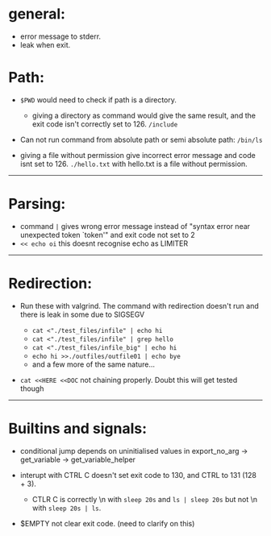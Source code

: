 # general:
- error message to stderr.
- leak when exit.



# Path:
- `$PWD` would need to check if path is a directory.
  - giving a directory as command would give the same result, and the exit code isn't correctly set to 126. `/include`

- Can not run command from absolute path or semi absolute path: `/bin/ls`

- giving a file without permission give incorrect error message and code isnt set to 126. `./hello.txt` with hello.txt is a file without permission.

---------------

# Parsing:
- command `|` gives wrong error message instead of "syntax error near unexpected token `token'" and exit code not set to 2
- `<< echo oi` this doesnt recognise echo as LIMITER

---------------

# Redirection:
- Run these with valgrind. The command with redirection doesn't run and there is leak in some due to SIGSEGV
  - `cat <"./test_files/infile" | echo hi`
  - `cat <"./test_files/infile" | grep hello`
  - `cat <"./test_files/infile_big" | echo hi`
  - `echo hi >>./outfiles/outfile01 | echo bye`
  - and a few more of the same nature...

- `cat <<HERE <<DOC` not chaining properly. Doubt this will get tested though

-----------------

# Builtins and signals:
- conditional jump depends on uninitialised values in export_no_arg -> get_variable -> get_variable_helper
  
- interupt with CTRL C doesn't set exit code to 130, and CTRL to 131 (128 + 3).
  - CTLR C is correctly \n with `sleep 20s` and `ls | sleep 20s` but not \n with `sleep 20s | ls`.

- $EMPTY not clear exit code. (need to clarify on this)
